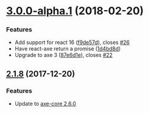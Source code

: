 <a name="3.0.0-alpha.1"></a>
# [3.0.0-alpha.1](https://github.com/dequelabs/react-axe/compare/v2.1.9...v3.0.0-alpha.1) (2018-02-20)


### Features

* Add support for react 16 ([f9de57d](https://github.com/dequelabs/react-axe/commit/f9de57d)), closes [#26](https://github.com/dequelabs/react-axe/issues/26)
* Have react-axe return a promise ([1d4bd8d](https://github.com/dequelabs/react-axe/commit/1d4bd8d))
* Upgrade to axe 3 ([87e6d1e](https://github.com/dequelabs/react-axe/commit/87e6d1e)), closes [#22](https://github.com/dequelabs/react-axe/issues/22)


<a name="2.1.8"></a>
## [2.1.8](https://github.com/dequelabs/react-axe/compare/2.1.7...2.1.8) (2017-12-20)


### Features

* Update to [axe-core 2.6.0](https://github.com/dequelabs/axe-core/releases/tag/v2.6.0)

